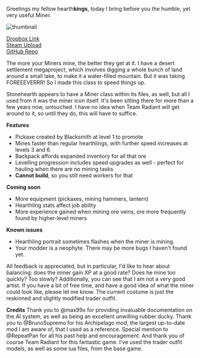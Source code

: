 Greetings my fellow hearth**kings**, today I bring before you the humble, yet very useful Miner.

![thumbnail](https://discourse.stonehearth.net/uploads/stonehearth/original/3X/7/1/710e62764ce712c27c9a88616ed628cd26f39dbf.jpg)

[Dropbox Link](https://www.dropbox.com/s/g1mh5zlmtyp7kwf/miner_prof.smod?dl=0)  
[Steam Upload](https://steamcommunity.com/sharedfiles/filedetails/?id=1359741441)  
[GitHub Repo](https://github.com/Moai-/miner_prof)  

The more your Miners mine, the better they get at it. I have a desert settlement megaproject, which involves digging a whole bunch of land around a small lake, to make it a water-filled mountain. But it was taking FOREEEVERRR! So I made this class to speed things up.  

Stonehearth appears to have a Miner class within its files, as well, but all I used from it was the miner icon itself. It's been sitting there for more than a few years now, untouched. I have no idea when Team Radiant will get around to it, so until they do, this will have to suffice.  

**Features**

* Pickaxe created by Blacksmith at level 1 to promote
* Mines faster than regular hearthlings, with further speed increases at levels 3 and 6
* Backpack affords expanded inventory for all that ore
* Levelling progression includes speed upgrades as well - perfect for hauling when there are no mining tasks
* **Cannot build**, so you still need workers for that

**Coming soon**
* More equipment (pickaxes, mining hammers, lantern)
* Hearthling stats affect job ability
* More experience gained when mining ore veins, ore more frequently found by higher-level miners

**Known issues**
* Hearthling portrait sometimes flashes when the miner is mining.
* Your modder is a neophyte. There may be more bugs I haven't found yet.

All feedback is appreciated, but in particular, I'd like to hear about balancing: does the miner gain XP at a good rate? Does he mine too quickly? Too slowly? Additionally, you can see that I am not a very good artist. If you have a bit of free time, and have a good idea of what the miner could look like, please let me know. The current costume is just the reskinned and slightly modified trader outfit.

**Credits**
Thank you to @max99x for providing invaluable documentation on the AI system, as well as being an excellent unwilling rubber ducky. Thank you to @BrunoSupremo for his Archipelago mod, the largest up-to-date mod I am aware of, that I used as a reference. Special mention to @RepeatPan for all his past help and encouragement. And thank you of course Team Radiant for this fantastic game. I've used the trader outfit models, as well as some lua files, from the base game.
